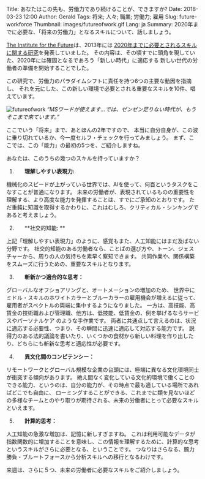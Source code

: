 Title: あなたはこの先も、労働力であり続けることが、できますか?
Date: 2018-03-23 12:00
Author: Gerald
Tags: 将来; 人々; 職業; 労働力; 雇用
Slug: future-workforce
Thumbnail: images/futureofwork.gif
Lang: ja
Summary: 2020年までに必要な、「将来の労働力」となるスキルについて、話しましょう。

[The Institute for the Future](http://www.iftf.org/home/)は、2013年には
[2020年までに必要とされるスキルに関する研究](http://cdn.theatlantic.com/static/front/docs/sponsored/phoenix/future_work_skills_2020.pdf)を発表していました。
その内容は、その頃すでに頭角を現していた、2020年には確固となるであろう「新しい時代」に適応する
新しい世代の労働者の準備を開始することでした。

この研究で、労働力のパラダイムシフトに責任を持つ6つの主要な動因を指摘し、
それを元にした、この新しい環境で必要とされる重要なスキルを10件、唱えています。

![futureofwork](/images/futureofwork.gif)
_“MSワードが使えます…では、ゼンゼン足りない時代が、もうそこまで来ています。”_

ここでいう「将来」まで、あとほんの2年ですので、
本当に自分自身が、この波に乗り切れているか、今一度セルフ・チェックを行ってみましょう。
まず、ここでは、この「能力」の最初の5つを、ご紹介しますね。

あなたは、このうちの幾つのスキルを持っていますか？

1.       **理解しやすい表現力:** 

機械化のスピードが上がっている世界では、AIを使って、何百というタスクをこなすことが普通になります。
未来の労働者が、表現されているものの重要性を理解する、より高度な能力を発揮することは、すでにご承知のとおりです。
ただ重鈍に知識を取得するかわりに、これはむしろ、クリティカル・シンキングであると考えましょう。


2.       **社交的知能: **

上記「理解しやすい表現力」のように、感覚もまた、人工知能にはまだ及ばない分野です。
社交的知能のある労働者なら、ことばの選び方や、トーン、ジェスチャーから、周りの人の気持ちを素早く察知できます。
共同作業や、関係構築をスムーズに行うための、重要なスキルとなります。


3.       **斬新かつ適合的な思考：**

グローバルなオフショアリングと、オートメーションの増加のため、
世界中にミドル・スキルのホワイトカラーとブルーカラーの雇用機会が増えるに従って、
雇用者がスペクトルの両端に集中するようになりました。
一方は、高技能、高賃金の技術職および管理職、他方は、低技能、低賃金の、例を挙げるならサービスやパーソナルケア
のような手作業です。
両者に共通点して言えるのは、状況に適応する必要性、つまり、その瞬間に迅速に適応して対応する能力です。
説得力のある法的議論を書いたり、いくつかの食材から新しい料理を作り出したり、どちらにも斬新な思考と適応性が必要です。


4.       **異文化間のコンピテンシー：**

リモートワークとグローバル規模な企業の台頭には、極端に異なる文化環境同士が衝突する傾向があります。
絶え間なく変化している文化的環境で働くことのできる能力、というのは、自分の能力が、その時点で最も適している場所であればどこでも自由に、
ローミングすることができる、これまでに類を見ないほどの多様なチームとのやり取りが期待される、未来の労働者にとって必要なスキルといえます。


5.       **計算的思考：**

人工知能の急激な増加は、記憶に新しすぎますね。
これは利用可能なデータが指数関数的に増加することを意味し、この情報を理解するために、計算的な思考というスキルがさらに必要となる、ということです。
つなりはさらなる、腕力勝負・ブルートフォースから分析スキルへの移行となるわけです。
 
 来週は、さらに５つ、未来の労働者に必要なスキルをご紹介しましょう。

